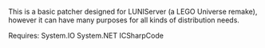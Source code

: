 This is a basic patcher designed for LUNIServer (a LEGO Universe remake), however it can have many purposes for all kinds of distribution needs. 

Requires: 
System.IO
System.NET
ICSharpCode
